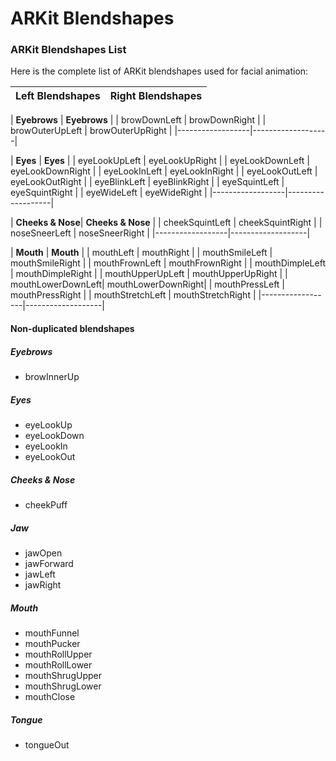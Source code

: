 # ARKit Blendshapes

### ARKit Blendshapes List
Here is the complete list of ARKit blendshapes used for facial animation:

| Left Blendshapes | Right Blendshapes |
|------------------|-------------------|

| **Eyebrows**     | **Eyebrows**      |
| browDownLeft     | browDownRight     |
| browOuterUpLeft  | browOuterUpRight  |
|------------------|-------------------|

| **Eyes**         | **Eyes**          |
| eyeLookUpLeft    | eyeLookUpRight    |
| eyeLookDownLeft  | eyeLookDownRight  |
| eyeLookInLeft    | eyeLookInRight    |
| eyeLookOutLeft   | eyeLookOutRight   |
| eyeBlinkLeft     | eyeBlinkRight     |
| eyeSquintLeft    | eyeSquintRight    |
| eyeWideLeft      | eyeWideRight      |
|------------------|-------------------|

| **Cheeks & Nose**| **Cheeks & Nose** |
| cheekSquintLeft  | cheekSquintRight  |
| noseSneerLeft    | noseSneerRight    |
|------------------|-------------------|

| **Mouth**        | **Mouth**         |
| mouthLeft        | mouthRight        |
| mouthSmileLeft   | mouthSmileRight   |
| mouthFrownLeft   | mouthFrownRight   |
| mouthDimpleLeft  | mouthDimpleRight  |
| mouthUpperUpLeft | mouthUpperUpRight |
| mouthLowerDownLeft| mouthLowerDownRight|
| mouthPressLeft   | mouthPressRight   |
| mouthStretchLeft | mouthStretchRight |
|------------------|-------------------|

#### Non-duplicated blendshapes

##### Eyebrows
  - browInnerUp

##### Eyes
  - eyeLookUp
  - eyeLookDown
  - eyeLookIn
  - eyeLookOut

##### Cheeks & Nose
  - cheekPuff

##### Jaw
  - jawOpen
  - jawForward
  - jawLeft
  - jawRight

##### Mouth
  - mouthFunnel
  - mouthPucker
  - mouthRollUpper
  - mouthRollLower
  - mouthShrugUpper
  - mouthShrugLower
  - mouthClose

##### Tongue
  - tongueOut
